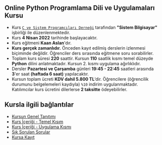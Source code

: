 ## Online Python Programlama Dili ve Uygulamaları Kursu



+ Kurs [`C ve Sistem Programcıları Derneği`](http://www.csystem.org/) tarafından __"Sistem Bilgisayar"__ işbirliği ile düzenlenmektedir.
+ Kurs __4 Nisan 2022__ tarihinde başlayacaktır.
+ Kurs eğitmeni __Kaan Aslan__'dır.
+ __Kurs gerçek zamanlıdır.__ Önceden kayıt edilmiş derslerin izlenmesi biçiminde değildir. Öğrenciler ders sırasında eğitmene soru sorabilirler.
+ Toplam kurs süresi __220__ saattir. Kursun __110__ saatlik kısmı temel düzeyde __Python__ dilini anlatmaktadır. Kursun 2. kısmı uygulama ağırlıklıdır.
+ Dersler __Pazartesi ve Çarşamba__ günleri __19:45 - 22:45__ saatleri arasında __3__'er saat __(haftada 6 saat)__ yapılacaktır. 
+ Kursun toplam ücreti __KDV dahil 5.800 TL__‘dir. Öğrencilere (öğrencilik durumunu belgelemeleri kaydıyla) `%10` indirim uygulanmaktadır. Katılımcılar kurs ücretini dilerlerse __2 taksitte__ ödeyebilirler.

## Kursla ilgili bağlantılar
+ [Kursun Genel Tanıtımı](https://github.com/CSD-1993/Python_Programlama_Dili_ve_Uygulamalari/blob/master/_kurs_tanitimi.md
)
+ [Kurs İçeriği - Temel Kısım](https://github.com/CSD-1993/Pyton_Programlama_Dili_ve_Uygulamalari/blob/master/kurs_icerigi_temel_kisim.md)
+ [Kurs İçeriği - Uygulama Kısmı](https://github.com/CSD-1993/Pyton_Programlama_Dili_ve_Uygulamalari/edit/master/kurs_icerigi_uygulama.md)
+ [Sık Sorulan Sorular](https://github.com/CSD-1993/Pyton_Programlama_Dili_ve_Uygulamalari/blob/master/sss.md)
+ [Kursa Kayıt](https://us02web.zoom.us/meeting/register/tZMkfumqqT8rE9X7M7_LrrQEN8X3q0QLYDPx)

